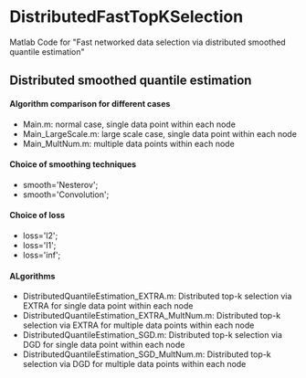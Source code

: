 # DistributedFastTopKSelection
Matlab Code for "Fast networked data selection via distributed smoothed quantile estimation"

## Distributed smoothed quantile estimation

#### Algorithm comparison for different cases
- Main.m: normal case, single data point within each node
- Main_LargeScale.m: large scale case, single data point within each node
- Main_MultNum.m: multiple data points within each node

#### Choice of smoothing techniques
- smooth='Nesterov';
- smooth='Convolution';

#### Choice of loss
- loss='l2';
- loss='l1';
- loss='inf';

#### ALgorithms
- DistributedQuantileEstimation_EXTRA.m: Distributed top-k selection via EXTRA for single data point within each node
- DistributedQuantileEstimation_EXTRA_MultNum.m: Distributed top-k selection via EXTRA for multiple data points within each node
- DistributedQuantileEstimation_SGD.m: Distributed top-k selection via DGD for single data point within each node
- DistributedQuantileEstimation_SGD_MultNum.m: Distributed top-k selection via DGD for multiple data points within each node
